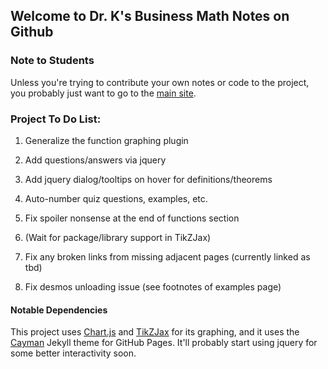 
Welcome to Dr. K's Business Math Notes on Github
---

### Note to Students

Unless you're trying to contribute your own notes or code to the project, you probably just want to go to the [main site](https://jkeneda.github.io/business-math/).

### Project To Do List:

1. Generalize the function graphing plugin

1. Add questions/answers via jquery

1. Add jquery dialog/tooltips on hover for definitions/theorems

1. Auto-number quiz questions, examples, etc.

1. Fix spoiler nonsense at the end of functions section

1. (Wait for package/library support in TikZJax)

1. Fix any broken links from missing adjacent pages (currently linked as tbd)

1. Fix desmos unloading issue (see footnotes of examples page)

#### Notable Dependencies
This project uses [Chart.js](https://www.chartjs.org/) and [TikZJax](https://github.com/kisonecat/tikzjax) for its graphing, and it uses the [Cayman](https://github.com/pages-themes/cayman) Jekyll theme for GitHub Pages.  It'll probably start using jquery for some better interactivity soon.